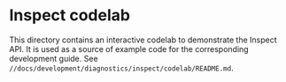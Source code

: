 # Inspect codelab

This directory contains an interactive codelab to demonstrate the Inspect API.
It is used as a source of example code for the corresponding development guide.
See `//docs/development/diagnostics/inspect/codelab/README.md`.
